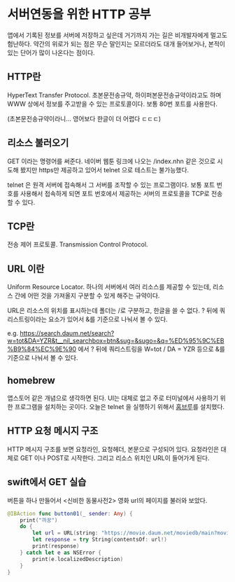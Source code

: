 # 서버연동을 위한 HTTP 공부


앱에서 기록된 정보를 서버에 저장하고 싶은데 거기까지 가는 길은 비개발자에게 멀고도 험난하다. 약간의 위로가 되는 점은 무슨 말인지는 모르더라도 대개 들어보거나, 본적이 있는 단어가 많이 나온다는 점이다.


## HTTP란
HyperText Transfer Protocol.
초본문전송규약, 하이퍼본문전송규약이라고도 하며 WWW 상에서 정보를 주고받을 수 있는 프로토콜이다. 보통 80번 포트를 사용한다.


(초본문전송규약이라니... 영어보다 한글이 더 어렵다 ㄷㄷㄷ)


## 리소스 불러오기
GET 이라는 명령어를 써준다. 네이버 웹툰 링크에 나오는 /index.nhn 같은 것으로 시도해 봤지만 https만 제공하고 있어서 telnet 으로 테스트는 불가능했다.

telnet 은 원격 서버에 접속해서 그 서버를 조작할 수 있는 프로그램이다. 보통 포트 번호를 사용해서 접속하게 되면 포트 번호에서 제공하는 서버의 프로토콜을 TCP로 전송할 수 있다.


## TCP란
전송 제어 프로토콜. Transmission Control Protocol.


## URL 이란
Uniform Resource Locator. 하나의 서버에서 여러 리소스를 제공할 수 있는데, 리소스 간에 어떤 것을 가져올지 구분할 수 있게 해주는 규약이다.

URL은 리소스의 위치를 표시하는데 폴더는 /로 구분하고, 한글을 쓸 수 없다.
? 뒤에 쿼리스트링이라는 요소가 있어서 &를 기준으로 나눠서 볼 수 있다.

e.g. https://search.daum.net/search?w=tot&DA=YZR&t__nil_searchbox=btn&sug=&sugo=&q=%ED%95%9C%EB%B9%84%EC%9E%90 에서 ? 뒤에 쿼리스트링을
W=tot / DA = YZR 등으로 &를 기준으로 나눠서 볼 수 있다.


## homebrew
앱스토어 같은 개념으로 생각하면 된다. UI는 대체로 없고 주로 터미널에서 사용하기 위한 프로그램을 설치하는 곳이다. 오늘은 telnet 을 실행하기 위해서 [홈브루](https://brew.sh)를 설치했다.


## HTTP 요청 메시지 구조

HTTP 메시지 구조를 보면 요청라인, 요청헤더, 본문으로 구성되어 있다.
요청라인은 대체로 GET 이나 POST로 시작한다. 그리고 리소스 위치인 URL이 들어가게 된다.


## swift에서 GET 실습
버튼을 하나 만들어서 <신비한 동물사전2> 영화 url의 페이지를 불러와 보았다.

```swift
@IBAction func button01(_ sender: Any) {
    print("까꿍")
    do {
        let url = URL(string: "https://movie.daum.net/moviedb/main?movieId=111490")
        let response = try String(contentsOf: url!)
        print(response)
    } catch let e as NSError {
        print(e.localizedDescription)
    }
}
```
